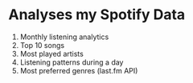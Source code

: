 # Analyses my Spotify Data
1. Monthly listening analytics
2. Top 10 songs
3. Most played artists
4. Listening patterns during a day
5. Most preferred genres (last.fm API)